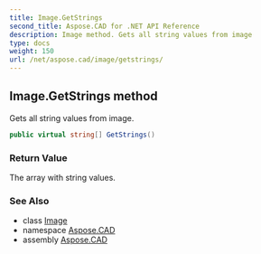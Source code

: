 ```yaml
---
title: Image.GetStrings
second_title: Aspose.CAD for .NET API Reference
description: Image method. Gets all string values from image
type: docs
weight: 150
url: /net/aspose.cad/image/getstrings/
---
```

## Image.GetStrings method

Gets all string values from image.

```csharp
public virtual string[] GetStrings()
```

### Return Value

The array with string values.

### See Also

* class [Image](../)
* namespace [Aspose.CAD](../../../aspose.cad/)
* assembly [Aspose.CAD](../../../)


